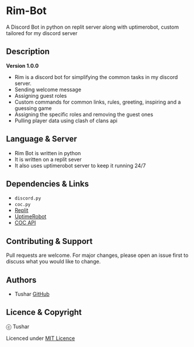 # Rim-Bot
A Discord Bot in python on replit server along with uptimerobot, custom tailored for my discord server

## Description

**Version 1.0.0**

- Rim is a discord bot for simplifying the common tasks in my discord server.
- Sending welcome message
- Assigning guest roles
- Custom commands for common links, rules, greeting, inspiring and a guessing game
- Assigning the specific roles and removing the guest ones
- Pulling player data using clash of clans api

## Language & Server
- Rim Bot is written in python 
- It is written on a replit sever
- It also uses uptimerobot server to keep it running 24/7

## Dependencies & Links
- `discord.py` 
- `coc.py` 
- [Replit](https://replit.com/@Tushar999/Rim-Bot) 
- [UptimeRobot](https://uptimerobot.com) 
- [COC API](https://developer.clashofclans.com/#/)

## Contributing & Support
Pull requests are welcome. For major changes, please open an issue first to discuss what you would like to change.

## Authors

- Tushar [GitHub](https://github.com/Tushar9999999999)

## Licence & Copyright

ⓒ Tushar
  
Licenced under [MIT Licence](LICENCE)
